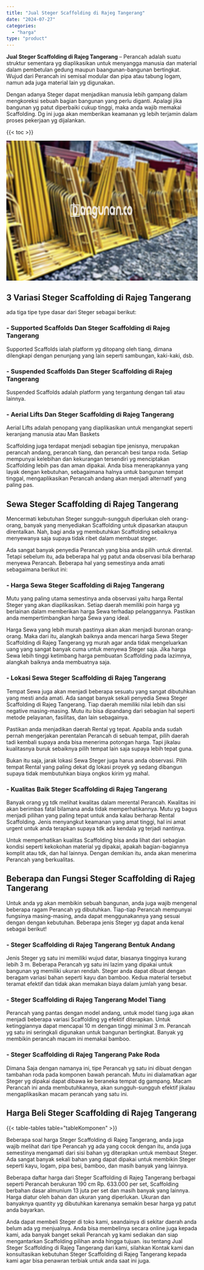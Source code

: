 ```yaml
---
title: "Jual Steger Scaffolding di Rajeg Tangerang"
date: "2024-07-27"
categories: 
  - "harga"
type: "product"
---
```


**Jual Steger Scaffolding di Rajeg Tangerang** – Perancah adalah suatu struktur sementara yg diaplikasikan untuk menyangga manusia dan material dalam pembetulan gedung maupun baangunan-bangunan bertingkat. Wujud dari Perancah ini semisal modular dan pipa atau tabung logam, namun ada juga material lain yg digunakan.

Dengan adanya Steger dapat menjadikan manusia lebih gampang dalam mengkoreksi sebuah bagian bangunan yang perlu diganti. Apalagi jika bangunan yg patut diperbaiki cukup tinggi, maka anda wajib memakai Scaffolding. Dg ini juga akan memberikan keamanan yg lebih terjamin dalam proses pekerjaan yg dijalankan.

{{< toc >}}

![Jual Steger Scaffolding di Rajeg Tangerang](/images/sewa-scaffolding-steger-26.png)

## 3 Variasi Steger Scaffolding di Rajeg Tangerang

ada tiga tipe type dasar dari Steger sebagai berikut:

### \- Supported Scaffolds Dan Steger Scaffolding di Rajeg Tangerang

Supported Scaffolds ialah platform yg ditopang oleh tiang, dimana dilengkapi dengan penunjang yang lain seperti sambungan, kaki-kaki, dsb.

### \- Suspended Scaffolds Dan Steger Scaffolding di Rajeg Tangerang

Suspended Scaffolds adalah platform yang tergantung dengan tali atau lainnya.

### \- Aerial Lifts Dan Steger Scaffolding di Rajeg Tangerang

Aerial Lifts adalah penopang yang diaplikasikan untuk mengangkat seperti keranjang manusia atau Man Baskets

Scaffolding juga terdapat menjadi sebagian tipe jenisnya, merupakan perancah andang, perancah tiang, dan perancah besi tanpa roda. Setiap mempunyai kelebihan dan kekurangan tersendiri yg menciptakan Scaffolding lebih pas dan aman dipakai. Anda bisa menerapkannya yang layak dengan kebutuhan, sebagaimana halnya untuk bangunan tempat tinggal, mengaplikasikan Perancah andang akan menjadi alternatif yang paling pas.

## Sewa Steger Scaffolding di Rajeg Tangerang

Mencermati kebutuhan Steger sungguh-sungguh diperlukan oleh orang-orang, banyak yang menyediakan Scaffolding untuk dipasarkan ataupun direntalkan. Nah, bagi anda yg membutuhkan Scaffolding sebaiknya menyewanya saja supaya tidak ribet dalam membuat steger.

Ada sangat banyak penyedia Perancah yang bisa anda pilih untuk dirental. Tetapi sebelum itu, ada beberapa hal yg patut anda observasi bila berharap menyewa Perancah. Beberapa hal yang semestinya anda amati sebagaimana berikut ini:

### \- Harga Sewa Steger Scaffolding di Rajeg Tangerang

Mutu yang paling utama semestinya anda observasi yaitu harga Rental Steger yang akan diaplikasikan. Setiap daerah memiliki poin harga yg berlainan dalam memberikan harga Sewa terhadap pelanggannya. Pastikan anda mempertimbangkan harga Sewa yang ideal.

Harga Sewa yang lebih murah pastinya akan akan menjadi buronan orang-orang. Maka dari itu, alangkah baiknya anda mencari harga Sewa Steger Scaffolding di Rajeg Tangerang yg murah agar anda tidak mengeluarkan uang yang sangat banyak cuma untuk menyewa Steger saja. Jika harga Sewa lebih tinggi ketimbang harga pembuatan Scaffolding pada lazimnya, alangkah baiknya anda membuatnya saja.

### \- Lokasi Sewa Steger Scaffolding di Rajeg Tangerang

Tempat Sewa juga akan menjadi beberapa sesuatu yang sangat dibutuhkan yang mesti anda amati. Ada sangat banyak sekali penyedia Sewa Steger Scaffolding di Rajeg Tangerang. Tiap daerah memiliki nilai lebih dan sisi negative masing-masing. Mutu itu bisa dipandang dari sebagian hal seperti metode pelayanan, fasilitas, dan lain sebagainya.

Pastikan anda menjadikan daerah Rental yg tepat. Apabila anda sudah pernah mengerjakan perentalan Perancah di sebuah tempat, pilih daerah tadi kembali supaya anda bisa menerima potongan harga. Tapi jikalau kualitasnya buruk sebaiknya pilih tempat lain saja supaya lebih tepat guna.

Bukan itu saja, jarak lokasi Sewa Steger juga harus anda observasi. Pilih tempat Rental yang paling dekat dg lokasi proyek yg sedang dibangun supaya tidak membutuhkan biaya ongkos kirim yg mahal.

### \- Kualitas Baik Steger Scaffolding di Rajeg Tangerang

Banyak orang yg tdk melihat kwalitas dalam merental Perancah. Kwalitas ini akan berimbas fatal bilamana anda tidak memperhatikannya. Mutu yg bagus menjadi pilihan yang paling tepat untuk anda kalau berharap Rental Scaffolding. Jenis menyangkut keamanan yang amat tinggi, hal ini amat urgent untuk anda terapkan supaya tdk ada kendala yg terjadi nantinya.

Untuk memperhatikan kualitas Scaffolding bisa anda lihat dari sebagian kondisi seperti kekokohan material yg dipakai, apakah bagian-bagiannya komplit atau tdk, dan hal lainnya. Dengan demikian itu, anda akan menerima Perancah yang berkualitas.

## Beberapa dan Fungsi Steger Scaffolding di Rajeg Tangerang

Untuk anda yg akan membikin sebuah bangunan, anda juga wajib mengenal beberapa ragam Perancah yg dibutuhkan. Tiap-tiap Perancah mempunyai fungsinya masing-masing, anda dapat menggunakannya yang sesuai dengan dengan kebutuhan. Beberapa jenis Steger yg dapat anda kenal sebagai berikut!

### \- Steger Scaffolding di Rajeg Tangerang Bentuk Andang

Jenis Steger yg satu ini memiliki wujud datar, biasanya tingginya kurang lebih 3 m. Beberapa Perancah yg satu ini lazim yang dipakai untuk bangunan yg memiliki ukuran rendah. Steger anda dapat dibuat dengan beragam variasi bahan seperti kayu dan bamboo. Kedua material tersebut teramat efektif dan tidak akan memakan biaya dalam jumlah yang besar.

### \- Steger Scaffolding di Rajeg Tangerang Model Tiang

Perancah yang pantas dengan model andang, untuk model tiang juga akan menjadi beberapa variasi Scaffolding yg efektif diterapkan. Untuk ketinggiannya dapat mencapai 10 m dengan tinggi minimal 3 m. Perancah yg satu ini seringkali digunakan untuk bangunan bertingkat. Banyak yg membikin perancah macam ini memakai bamboo.

### \- Steger Scaffolding di Rajeg Tangerang Pake Roda

Dimana Saja dengan namanya ini, tipe Perancah yg satu ini dibuat dengan tambahan roda pada komponen bawah perancah. Mutu ini dialamatkan agar Steger yg dipakai dapat dibawa ke beraneka tempat dg gampang. Macam Perancah ini anda membutuhkannya, akan sungguh-sungguh efektif jikalau mengaplikasikan macam perancah yang satu ini.

## Harga Beli Steger Scaffolding di Rajeg Tangerang

{{< table-tables table="tableKomponen" >}}

Beberapa soal harga Steger Scaffolding di Rajeg Tangerang, anda juga wajib melihat dari tipe Perancah yg ada yang cocok dengan itu, anda juga semestinya mengamati dari sisi bahan yg diterapkan untuk membaut Steger. Ada sangat banyak sekali bahan yang dapat dipakai untuk membikin Steger seperti kayu, logam, pipa besi, bamboo, dan masih banyak yang lainnya.

Beberapa daftar harga dari Steger Scaffolding di Rajeg Tangerang berbagai seperti Perancah berukuran 190 cm Rp. 633.000 per set, Scaffolding berbahan dasar almunium 13 juta per set dan masih banyak yang lainnya. Harga diatur oleh bahan dan ukuran yang diperlukan. Ukuran dan banyaknya quantity yg dibutuhkan karenanya semakin besar harga yg patut anda bayarkan.

Anda dapat membeli Steger di toko kami, seandainya di sekitar daerah anda belum ada yg menjualnya. Anda bisa membelinya secara online juga kepada kami, ada banyak banget sekali Perancah yg kami sediakan dan siap mengantarkan Scaffolding pilihan anda hingga tujuan. isu tentang Jual Steger Scaffolding di Rajeg Tangerang dari kami, silahkan Kontak kami dan konsultasikan kebutuhan Steger Scaffolding di Rajeg Tangerang kepada kami agar bisa penawran terbiak untuk anda saat ini juga.
